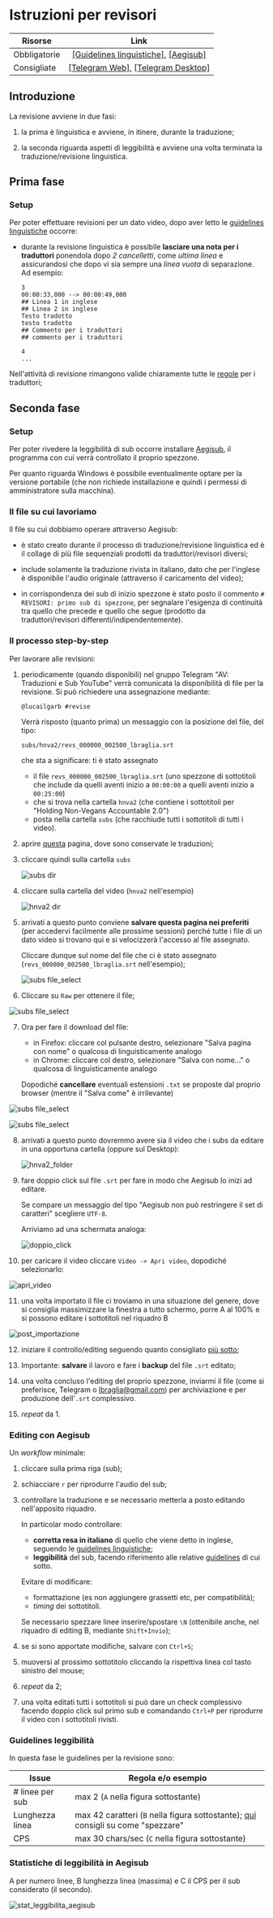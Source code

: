 # Istruzioni per revisori


Risorse | Link 
--------|:----:
Obbligatorie | [[Guidelines linguistiche]](https://drive.google.com/file/d/1IACZxWdk84rs81ElQ9OWws-aroQZDtxZ/view?usp=sharing), [[Aegisub]](http://www.aegisub.org/)
Consigliate | [[Telegram Web]](https://web.telegram.org), [[Telegram Desktop]](https://desktop.telegram.org/)

## Introduzione
La revisione avviene in due fasi:

1. la prima è linguistica e avviene, in itinere, durante la traduzione;

2. la seconda riguarda aspetti di leggibilità e avviene una volta
   terminata la traduzione/revisione linguistica.

## Prima fase

### Setup
Per poter effettuare revisioni per un dato video, dopo aver letto le
[guidelines linguistiche](https://drive.google.com/file/d/1IACZxWdk84rs81ElQ9OWws-aroQZDtxZ/view?usp=sharing)
occorre:


* durante la revisione linguistica è possibile **lasciare una nota per
  i traduttori** ponendola dopo *2 cancelletti*, come *ultima linea* e
  assicurandosi che dopo vi sia sempre una *linea vuota* di
  separazione. Ad esempio:

	```
	3
	00:00:33,000 --> 00:00:49,000
	## Linea 1 in inglese
	## Linea 2 in inglese
	Testo tradotto
	testo tradotto
	## Commento per i traduttori
	## commento per i traduttori

	4
	...
	```

Nell'attività di revisione rimangono valide chiaramente tutte le
[regole](translate.md#guidelines-leggibilità-per-traduttori) per i traduttori;




## Seconda fase

### Setup
Per poter rivedere la leggibilità di sub occorre installare
[Aegisub](http://www.aegisub.org/), il programma con cui verrà
controllato il proprio spezzone.
   
Per quanto riguarda Windows è possibile eventualmente optare per la
versione portabile (che non richiede installazione e quindi i
permessi di amministratore sulla macchina).

<!-- 1. per abilitazione alle richieste di revisione, correggere e inviarmi -->
<!--    (Telegram o a lbraglia@gmail.com) il file di prova -->
<!--    [`subs/sandbox/revs_sandbox2.srt`](https://raw.githubusercontent.com/lbraglia/av_it_subs/main/subs/sandbox/revs_sandbox2.srt) -->
<!--    (come spiegato in seguito) che è basato sul [questo -->
<!--    video](https://drive.google.com/file/d/1sCzIOzn6hRy0mvu3zgorERCDX_3IwRH0/view?usp=sharing) -->
<!--    (da scaricare); -->

<!-- 2. una volta ottenuta abilitazione, scaricare il video senza -->
<!--    sottotitoli su cui stiamo lavorando: il link si trova nella [pagina -->
<!--    principale](../README.md), ad esempio (per hnva2) qui: -->

<!-- 	![video-original-download](../img/video_original_download.png) -->

<!-- 3. periodicamente (quando disponibili) nel gruppo Telegram "AV: -->
<!--    Traduzioni e Sub YouTube" verrà comunicata la disponibilità di file -->
<!--    per la revisione. Si può richiedere una assegnazione mediante: -->
   
<!-- 	``` -->
<!-- 	@lucailgarb #revise -->
<!-- 	``` -->


### Il file su cui lavoriamo

Il file su cui dobbiamo operare attraverso Aegisub:

* è stato creato durante il processo di traduzione/revisione
  linguistica ed è il collage di più file sequenziali prodotti da
  traduttori/revisori diversi;

* include solamente la traduzione rivista in italiano, dato che per
  l'inglese è disponibile l'audio originale (attraverso il caricamento
  del video);
  
<!-- * presenta eventuali commenti lasciati ai revisori come ultima linea -->
<!--   di sottotitolo, preceduta da `# REVISORI: ...`. Ad esempio -->
<!--   in presenza di un commento a video verrà visualizzato: -->
  
<!--   ``` -->
<!--                     Testo tradotto -->
<!--                    Testo tradotto 2 -->
<!--   # REVISORI: qui nel dubbio si è optato per XYZ perché ... -->
<!--   ``` -->
<!--   Ovviamente, una volta risolto il punto, il commento per i revisori  -->
<!--   andrà cancellato. Incidentalmente la presenza di commenti tenderà ad  -->
<!--   essere segnalata da metriche di caratteri, per ovvi motivi; -->

* in corrispondenza dei sub di inizio spezzone è stato posto il
  commento `# REVISORI: primo sub di spezzone`, per segnalare
  l'esigenza di continuità tra quello che precede e quello che segue
  (prodotto da traduttori/revisori differenti/indipendentemente).


### Il processo step-by-step

Per lavorare alle revisioni:

1. periodicamente (quando disponibili) nel gruppo Telegram "AV:
   Traduzioni e Sub YouTube" verrà comunicata la disponibilità di file
   per la revisione. Si può richiedere una assegnazione mediante:
   
	```
	@lucailgarb #revise
	```
	
	Verrà risposto (quanto prima) un messaggio con la posizione del
	file, del tipo:

	```
	subs/hnva2/revs_000000_002500_lbraglia.srt
	```
	che sta a significare: ti è stato assegnato

	* il file `revs_000000_002500_lbraglia.srt` (uno
	spezzone di sottotitoli che include da quelli aventi inizio a
	`00:00:00` a quelli aventi inizio a `00:25:00`)
	* che si trova nella cartella `hnva2` (che contiene i sottotitoli
	per "Holding Non-Vegans Accountable 2.0")
	* posta nella cartella `subs` (che racchiude tutti i
	sottotitoli di tutti i video).


2. aprire [questa](https://github.com/lbraglia/av_it_subs) pagina, dove sono
   conservate le traduzioni;

3. cliccare quindi sulla cartella `subs`

   ![subs dir](../img/subs_dir.png)

4. cliccare sulla cartella del video (`hnva2` nell'esempio)

	![hnva2 dir](../img/hnva2_dir.png)

5. arrivati a questo punto conviene **salvare questa pagina nei
   preferiti** (per accedervi facilmente alle prossime sessioni)
   perché tutte i file di un dato video si trovano qui e si
   velocizzerà l'accesso al file assegnato.

   Cliccare dunque sul nome del file che ci è stato assegnato
   (`revs_000000_002500_lbraglia.srt` nell'esempio);

   ![subs file_select](../img/revs_file_select.png)

6.  Cliccare su `Raw` per ottenere il file;

   ![subs file_select](../img/revs_raw.png)

7.  Ora per fare il download del file:

	* in Firefox: cliccare col pulsante destro, selezionare "Salva pagina con nome" o qualcosa di linguisticamente analogo
	* in Chrome: cliccare col destro, selezionare "Salva con nome..." o qualcosa di linguisticamente analogo
	
	Dopodiché **cancellare** eventuali estensioni `.txt` se proposte dal proprio browser (mentre il "Salva come" è irrilevante)


   ![subs file_select](../img/firefox_chrome_rightclick.png)

	
   ![subs file_select](../img/firefox_chrome_filesave.png)


8. arrivati a questo punto dovremmo avere sia il video che i subs da editare
   in una opportuna cartella (oppure sul Desktop):

   ![hnva2_folder](../img/hnva2_folder.png)

9. fare doppio click sul file `.srt` per fare in modo che Aegisub lo
    inizi ad editare.
	
	Se compare un messaggio del tipo "Aegisub non può restringere il
	set di caratteri" scegliere `UTF-8`.
	
	Arriviamo ad una schermata analoga:
	
   ![doppio_click](../img/doppio_click_sub.png)

10. per caricare il video cliccare `Video -> Apri video`, dopodiché 
	selezionarlo:

   ![apri_video](../img/apri_video.png)

11. una volta importato il file ci troviamo in una situazione del
	genere, dove si consiglia massimizzare la finestra a tutto
	schermo, porre A al 100% e si possono editare i sottotitoli
	nel riquadro B

   ![post_importazione](../img/post_importazione.png)

12. iniziare il controllo/editing seguendo quanto consigliato [più
	sotto](revise.md#editing-con-aegisub);

13. Importante: **salvare** il lavoro e fare i **backup** del file
    `.srt` editato;

14. una volta concluso l'editing del proprio spezzone, inviarmi il
    file (come si preferisce, Telegram o lbraglia@gmail.com) per
    archiviazione e per produzione dell'`.srt` complessivo.
	
15. *repeat* da 1.


### Editing con Aegisub

Un *workflow* minimale:
1. cliccare sulla prima riga (sub);
2. schiacciare `r` per riprodurre l'audio del sub;
3. controllare la traduzione e se necessario metterla a posto editando 
   nell'apposito riquadro. 
      
   In particolar modo controllare:
   * **corretta resa in italiano** di quello che viene detto in
	 inglese, seguendo le [guidelines linguistiche](https://drive.google.com/file/d/1IACZxWdk84rs81ElQ9OWws-aroQZDtxZ/view?usp=sharing);
   * **leggibilità** del sub, facendo riferimento alle relative
	 [guidelines](revise.md#guidelines-leggibilità-per-revisori) di
	 cui sotto.

   Evitare di modificare:
   * formattazione (es non aggiungere grassetti etc, per compatibilità);
   * *timing* dei sottotitoli.

   Se necessario spezzare linee inserire/spostare `\N` (ottenibile
   anche, nel riquadro di editing B, mediante `Shift+Invio`);

4. se si sono apportate modifiche, salvare con `Ctrl+S`;
5. muoversi al prossimo sottotitolo cliccando la rispettiva linea col
   tasto sinistro del mouse;
6. *repeat* da 2;
7. una volta editati tutti i sottotitoli si può dare un check
   complessivo facendo doppio click sul primo sub e comandando
   `Ctrl+P` per riprodurre il video con i sottotitoli rivisti.


### Guidelines leggibilità

In questa fase le guidelines per la revisione sono:

Issue | Regola e/o esempio
------|---------------
\# linee per sub     | max 2  (`A` nella figura sottostante)
Lunghezza linea      | max 42 caratteri (`B` nella figura sottostante); [qui](https://translations.ted.com/How_to_break_lines) consigli su come "spezzare"
CPS                  | max 30 chars/sec (`C` nella figura sottostante)

<!-- Minimum duration | Subtitles should be at least 0.7 seconds. -->
<!-- Maximum duration | Split subtitles longer than 7 seconds. -->

<!-- Speaker identification Identify off-screen and unclear speakers in parentheses. -->
<!-- 	ex: (Michael) Wait for me! -->
<!-- 		Foreign language Identify relevant speech in foreign language. -->
<!-- 		ex: (Russian): Thank you. -->

### Statistiche di leggibilità in Aegisub

A per numero linee, B lunghezza linea (massima) e C il CPS per il sub
considerato (il secondo).

![stat_leggibilita_aegisub](../img/stat_leggibilita_aegisub.png)
